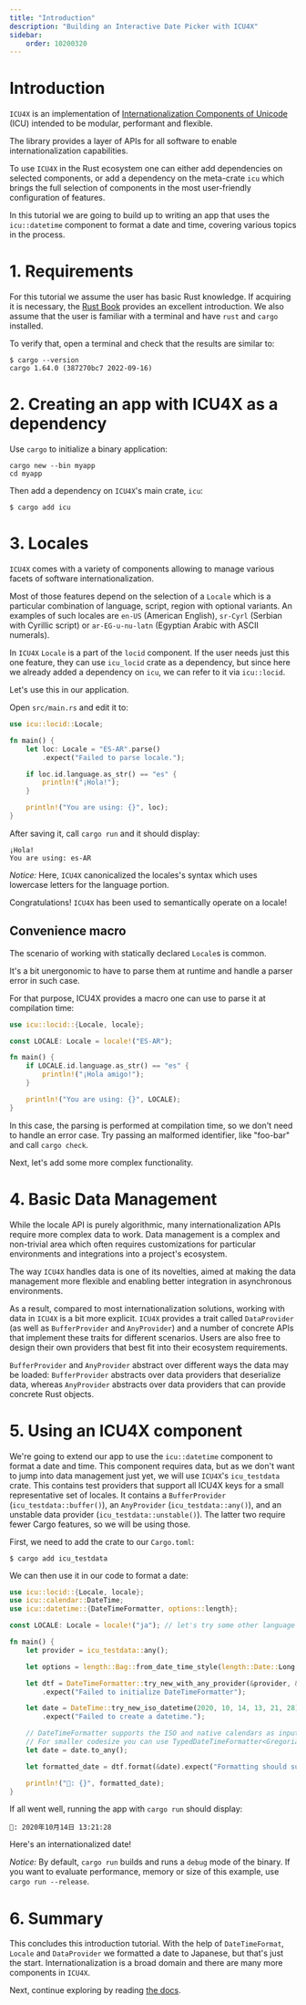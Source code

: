 ```yaml
---
title: "Introduction"
description: "Building an Interactive Date Picker with ICU4X"
sidebar:
    order: 10200320
---
```


# Introduction

`ICU4X` is an implementation of [Internationalization Components of Unicode](http://site.icu-project.org/) (ICU) intended to be modular, performant and flexible.

The library provides a layer of APIs for all software to enable internationalization capabilities.

To use `ICU4X` in the Rust ecosystem one can either add dependencies on selected components, or add a dependency on the meta-crate `icu` which brings the full selection of components in the most user-friendly configuration of features.

In this tutorial we are going to build up to writing an app that uses the `icu::datetime` component to format a date and time, covering various topics in the process.

# 1. Requirements

For this tutorial we assume the user has basic Rust knowledge. If acquiring it is necessary, the [Rust Book](https://doc.rust-lang.org/book/) provides an excellent introduction.
We also assume that the user is familiar with a terminal and have `rust` and `cargo` installed.

To verify that, open a terminal and check that the results are similar to:

```console
$ cargo --version
cargo 1.64.0 (387270bc7 2022-09-16)
```

# 2. Creating an app with ICU4X as a dependency

Use `cargo` to initialize a binary application:

```console
cargo new --bin myapp
cd myapp
```

Then add a dependency on `ICU4X`'s main crate, `icu`:

```console
$ cargo add icu
```

# 3. Locales

`ICU4X` comes with a variety of components allowing to manage various facets of software internationalization.

Most of those features depend on the selection of a `Locale` which is a particular combination of language, script, region with optional variants. An examples of such locales are `en-US` (American English), `sr-Cyrl` (Serbian with Cyrillic script) or `ar-EG-u-nu-latn` (Egyptian Arabic with ASCII numerals).

In `ICU4X` `Locale` is a part of the `locid` component. If the user needs just this one feature, they can use `icu_locid` crate as a dependency, but since here we already added a dependency on `icu`, we can refer to it via `icu::locid`.

Let's use this in our application.

Open `src/main.rs` and edit it to:

```rust
use icu::locid::Locale;

fn main() {
    let loc: Locale = "ES-AR".parse()
        .expect("Failed to parse locale.");

    if loc.id.language.as_str() == "es" {
        println!("¡Hola!");
    }

    println!("You are using: {}", loc);
}
```

After saving it, call `cargo run` and it should display:

```text
¡Hola!
You are using: es-AR
```

*Notice:* Here, `ICU4X` canonicalized the locales's syntax which uses lowercase letters for the language portion.

Congratulations! `ICU4X` has been used to semantically operate on a locale!

## Convenience macro

The scenario of working with statically declared `Locale`s is common.

It's a bit unergonomic to have to parse them at runtime and handle a parser error in such case.

For that purpose, ICU4X provides a macro one can use to parse it at compilation time:

```rust
use icu::locid::{Locale, locale};

const LOCALE: Locale = locale!("ES-AR");

fn main() {
    if LOCALE.id.language.as_str() == "es" {
        println!("¡Hola amigo!");
    }

    println!("You are using: {}", LOCALE);
}
```

In this case, the parsing is performed at compilation time, so we don't need to handle an error case. Try passing an malformed identifier, like "foo-bar" and call `cargo check`.

Next, let's add some more complex functionality.

# 4. Basic Data Management

While the locale API is purely algorithmic, many internationalization APIs require more complex data to work. Data management is a complex and non-trivial area which often requires customizations for particular environments and integrations into a project's ecosystem.

The way `ICU4X` handles data is one of its novelties, aimed at making the data management more flexible and enabling better integration in asynchronous environments.

As a result, compared to most internationalization solutions, working with data in `ICU4X` is a bit more explicit. `ICU4X` provides a trait called `DataProvider` (as well as `BufferProvider` and `AnyProvider`) and a number of concrete APIs that implement these traits for different scenarios.
Users are also free to design their own providers that best fit into their ecosystem requirements.

`BufferProvider` and `AnyProvider` abstract over different ways the data may be loaded: `BufferProvider` abstracts over data providers that deserialize data, whereas `AnyProvider` abstracts over data providers that can provide concrete Rust objects.

# 5. Using an ICU4X component

We're going to extend our app to use the `icu::datetime` component to format a date and time. This component requires data, but as we don't want to jump into data management just yet, we will use `ICU4X`'s `icu_testdata` crate. This contains test providers that support all ICU4X keys for a small representative set of locales. It contains a `BufferProvider` (`icu_testdata::buffer()`), an `AnyProvider` (`icu_testdata::any()`), and an unstable data provider (`icu_testdata::unstable()`). The latter two require fewer Cargo features, so we will be using those.

First, we need to add the crate to our `Cargo.toml`:

```console
$ cargo add icu_testdata
```

We can then use it in our code to format a date:

```rust
use icu::locid::{Locale, locale};
use icu::calendar::DateTime;
use icu::datetime::{DateTimeFormatter, options::length};

const LOCALE: Locale = locale!("ja"); // let's try some other language

fn main() {
    let provider = icu_testdata::any();

    let options = length::Bag::from_date_time_style(length::Date::Long, length::Time::Medium);

    let dtf = DateTimeFormatter::try_new_with_any_provider(&provider, &LOCALE.into(), options.into())
        .expect("Failed to initialize DateTimeFormatter");

    let date = DateTime::try_new_iso_datetime(2020, 10, 14, 13, 21, 28)
        .expect("Failed to create a datetime.");

    // DateTimeFormatter supports the ISO and native calendars as input via DateTime<AnyCalendar>.
    // For smaller codesize you can use TypedDateTimeFormatter<Gregorian> with a DateTime<Gregorian>
    let date = date.to_any();

    let formatted_date = dtf.format(&date).expect("Formatting should succeed");

    println!("📅: {}", formatted_date);
}
```

If all went well, running the app with `cargo run` should display:

```text
📅: 2020年10月14日 13:21:28
```

Here's an internationalized date!

*Notice:* By default, `cargo run` builds and runs a `debug` mode of the binary. If you want to evaluate performance, memory or size of this example, use `cargo run --release`.

# 6. Summary

This concludes this introduction tutorial. With the help of `DateTimeFormat`, `Locale` and `DataProvider` we formatted a date to Japanese, but that's just the start. 
Internationalization is a broad domain and there are many more components in `ICU4X`.

Next, continue exploring by reading [the docs](https://docs.rs/icu/latest/).